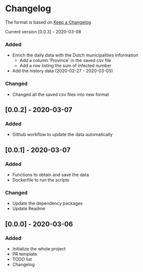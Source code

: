 # Changelog

The format is based on [Keep a Changelog](https://keepachangelog.com/en/1.0.0/)

Current version [0.0.3] - 2020-03-08

### Added

- Enrich the daily data with the Dutch municipalities information
    - Add a column 'Province' in the saved csv file
    - Add a row listing the sum of infected number
 - Add the history data (2020-02-27 - 2020-03-05)

### Changed

 - Changed all the saved csv files into new format

## [0.0.2] - 2020-03-07

### Added

- Github workflow to update the data automatically

## [0.0.1] - 2020-03-07

### Added

- Functions to obtain and save the data
- Dockerfile to run the scripts

### Changed

- Update the dependency packages
- Update Readme

## [0.0.0] - 2020-03-06

### Added

- Initialize the whole project
- PR template
- TODO list
- Changelog
